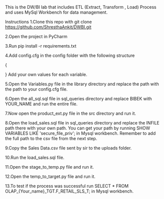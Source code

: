 This is the DW/BI lab that includes ETL (Extract, Transform , Load) Process and uses MySql Workbench for data management.

Instructions
1.Clone this repo with git clone https://github.com/ShresthaAnkit/DWBI.git

2.Open the project in PyCharm

3.Run pip install -r requirements.txt

4.Add config.cfg in the config folder with the following structure

{

}
Add your own values for each variable.

5.Open the Variables.py file in the library directory and replace the path with the path to your config.cfg file.

6.Open the all_sql.sql file in sql_queries directory and replace BIBEK with YOUR_NAME and run the entire file.

7.Now open the product_ext.py file in the src directory and run it.

8.Open the load_sales.sql file in sql_queries directory and replace the INFILE path there with your own path. You can get your path by running SHOW VARIABLES LIKE 'secure_file_priv'; in Mysql workbench. Remember to add the full path to the csv file from the next step.

9.Copy the Sales Data.csv file sent by sir to the uploads folder.

10.Run the load_sales.sql file.

11.Open the stage_to_temp.py file and run it.

12.Open the temp_to_target.py file and run it.

13.To test if the process was successful run SELECT * FROM OLAP_{Your_name}_TGT.F_RETAIL_SLS_T; in Mysql workbench.
